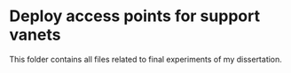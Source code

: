 # Deploy access points for support vanets
This folder contains all files related to final experiments of my dissertation.
